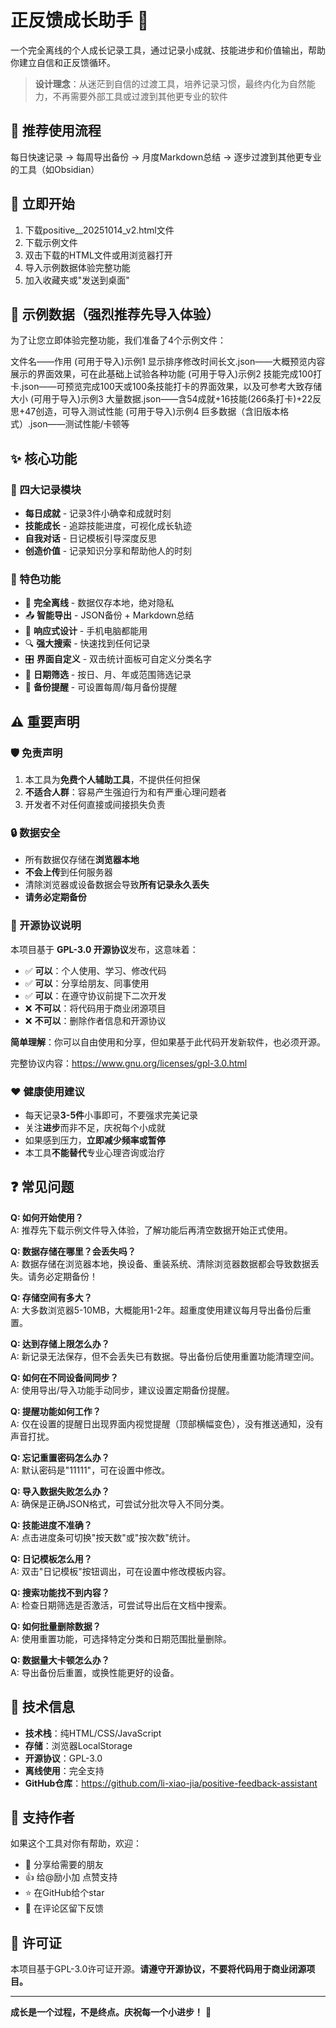 # 正反馈成长助手 🌟

一个完全离线的个人成长记录工具，通过记录小成就、技能进步和价值输出，帮助你建立自信和正反馈循环。

> **设计理念**：从迷茫到自信的过渡工具，培养记录习惯，最终内化为自然能力，不再需要外部工具或过渡到其他更专业的软件

## 🎯 推荐使用流程

每日快速记录 → 每周导出备份 → 月度Markdown总结 → 逐步过渡到其他更专业的工具（如Obsidian）

## 🚀 立即开始

1. 下载positive__20251014_v2.html文件
2. 下载示例文件
3. 双击下载的HTML文件或用浏览器打开
4. 导入示例数据体验完整功能
5. 加入收藏夹或"发送到桌面"

## 📁 示例数据（强烈推荐先导入体验）

为了让您立即体验完整功能，我们准备了4个示例文件：

文件名——作用
(可用于导入)示例1 显示排序修改时间长文.json——大概预览内容展示的界面效果，可在此基础上试验各种功能 
(可用于导入)示例2 技能完成100打卡.json——可预览完成100天或100条技能打卡的界面效果，以及可参考大致存储大小 
(可用于导入)示例3 大量数据.json——含54成就+16技能(266条打卡)+22反思+47创造，可导入测试性能 
(可用于导入)示例4 巨多数据（含旧版本格式）.json——测试性能/卡顿等 

## ✨ 核心功能

### 🎯 四大记录模块
- **每日成就** - 记录3件小确幸和成就时刻
- **技能成长** - 追踪技能进度，可视化成长轨迹  
- **自我对话** - 日记模板引导深度反思
- **创造价值** - 记录知识分享和帮助他人的时刻

### 🔧 特色功能
- 📱 **完全离线** - 数据仅存本地，绝对隐私
- 📤 **智能导出** - JSON备份 + Markdown总结
- 🎨 **响应式设计** - 手机电脑都能用
- 🔍 **强大搜索** - 快速找到任何记录
- 🎛️ **界面自定义** - 双击统计面板可自定义分类名字
- 📅 **日期筛选** - 按日、月、年或范围筛选记录
- 🔔 **备份提醒** - 可设置每周/每月备份提醒

## ⚠️ 重要声明

### 🛡️ 免责声明
1. 本工具为**免费个人辅助工具**，不提供任何担保
2. **不适合人群**：容易产生强迫行为和有严重心理问题者
3. 开发者不对任何直接或间接损失负责

### 🔒 数据安全
- 所有数据仅存储在**浏览器本地**
- **不会上传**到任何服务器
- 清除浏览器或设备数据会导致**所有记录永久丢失**
- **请务必定期备份**

### 📜 开源协议说明
本项目基于 **GPL-3.0 开源协议**发布，这意味着：
- ✅ **可以**：个人使用、学习、修改代码
- ✅ **可以**：分享给朋友、同事使用
- ✅ **可以**：在遵守协议前提下二次开发
- ❌ **不可以**：将代码用于商业闭源项目
- ❌ **不可以**：删除作者信息和开源协议

**简单理解**：你可以自由使用和分享，但如果基于此代码开发新软件，也必须开源。

完整协议内容：https://www.gnu.org/licenses/gpl-3.0.html

### ❤️ 健康使用建议
- 每天记录**3-5件**小事即可，不要强求完美记录
- 关注**进步**而非不足，庆祝每个小成就
- 如果感到压力，**立即减少频率或暂停**
- 本工具**不能替代**专业心理咨询或治疗

## ❓ 常见问题

**Q: 如何开始使用？**  
A: 推荐先下载示例文件导入体验，了解功能后再清空数据开始正式使用。

**Q: 数据存储在哪里？会丢失吗？**  
A: 数据存储在浏览器本地，换设备、重装系统、清除浏览器数据都会导致数据丢失。请务必定期备份！

**Q: 存储空间有多大？**  
A: 大多数浏览器5-10MB，大概能用1-2年。超重度使用建议每月导出备份后重置。

**Q: 达到存储上限怎么办？**  
A: 新记录无法保存，但不会丢失已有数据。导出备份后使用重置功能清理空间。

**Q: 如何在不同设备间同步？**  
A: 使用导出/导入功能手动同步，建议设置定期备份提醒。

**Q: 提醒功能如何工作？**  
A: 仅在设置的提醒日出现界面内视觉提醒（顶部横幅变色），没有推送通知，没有声音打扰。

**Q: 忘记重置密码怎么办？**  
A: 默认密码是"11111"，可在设置中修改。

**Q: 导入数据失败怎么办？**  
A: 确保是正确JSON格式，可尝试分批次导入不同分类。

**Q: 技能进度不准确？**  
A: 点击进度条可切换"按天数"或"按次数"统计。

**Q: 日记模板怎么用？**  
A: 双击"日记模板"按钮调出，可在设置中修改模板内容。

**Q: 搜索功能找不到内容？**  
A: 检查日期筛选是否激活，可尝试导出后在文档中搜索。

**Q: 如何批量删除数据？**  
A: 使用重置功能，可选择特定分类和日期范围批量删除。

**Q: 数据量大卡顿怎么办？**  
A: 导出备份后重置，或换性能更好的设备。

## 🔧 技术信息

- **技术栈**：纯HTML/CSS/JavaScript
- **存储**：浏览器LocalStorage
- **开源协议**：GPL-3.0
- **离线使用**：完全支持
- **GitHub仓库**：https://github.com/li-xiao-jia/positive-feedback-assistant

## 🤝 支持作者

如果这个工具对你有帮助，欢迎：
- 📢 分享给需要的朋友
- 👍 给@励小加 点赞支持
- ⭐ 在GitHub给个star
- 🐛 在评论区留下反馈


## 📄 许可证

本项目基于GPL-3.0许可证开源。**请遵守开源协议，不要将代码用于商业闭源项目。**

---

**成长是一个过程，不是终点。庆祝每一个小进步！** 🌱
